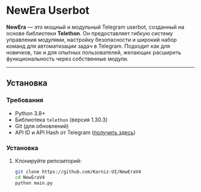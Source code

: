 # NewEra Userbot

**NewEra** — это мощный и модульный Telegram userbot, созданный на основе библиотеки **Telethon**. Он предоставляет гибкую систему управления модулями, настройку безопасности и широкий набор команд для автоматизации задач в Telegram. Подходит как для новичков, так и для опытных пользователей, желающих расширить функциональность через собственные модули.

---

## Установка

### Требования
- Python 3.8+
- Библиотека `telethon` (версия 1.30.3)
- Git (для обновлений)
- API ID и API Hash от Telegram ([получить здесь](https://my.telegram.org))

### Установка
1. Клонируйте репозиторий:
   ```bash
   git clone https://github.com/Karniz-UI/NewEraV4
   cd NewEraV4
   python main.py

